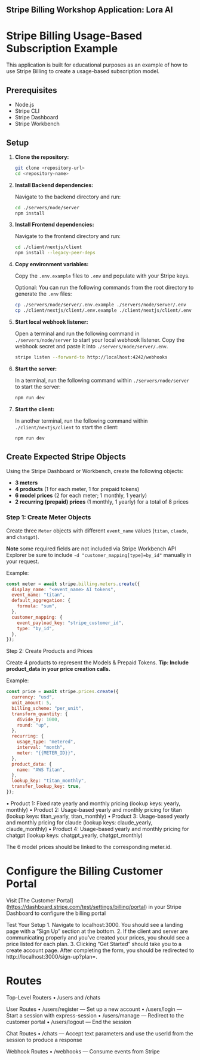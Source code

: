 ## Stripe Billing Workshop Application: Lora AI

# Stripe Billing Usage-Based Subscription Example

This application is built for educational purposes as an example of how to use Stripe Billing to create a usage-based subscription model.

## Prerequisites

- Node.js
- Stripe CLI
- Stripe Dashboard
- Stripe Workbench

## Setup

1. **Clone the repository:**

   ```bash
   git clone <repository-url>
   cd <repository-name>
   ```

2. **Install Backend dependencies:**

   Navigate to the backend directory and run:

   ```bash
   cd ./servers/node/server
   npm install
   ```

3. **Install Frontend dependencies:**

   Navigate to the frontend directory and run:

   ```bash
   cd ./client/nextjs/client
   npm install --legacy-peer-deps
   ```

4. **Copy environment variables:**

   Copy the `.env.example` files to `.env` and populate with your Stripe keys.

   Optional: You can run the following commands from the root directory to generate the `.env` files:

   ```bash
   cp ./servers/node/server/.env.example ./servers/node/server/.env
   cp ./client/nextjs/client/.env.example ./client/nextjs/client/.env
   ```

5. **Start local webhook listener:**

   Open a terminal and run the following command in `./servers/node/server` to start your local webhook listener. Copy the webhook secret and paste it into `./servers/node/server/.env`.

   ```bash
   stripe listen --forward-to http://localhost:4242/webhooks
   ```

6. **Start the server:**

   In a terminal, run the following command within `./servers/node/server` to start the server:

   ```bash
   npm run dev
   ```

7. **Start the client:**

   In another terminal, run the following command within `./client/nextjs/client` to start the client:

   ```bash
   npm run dev
   ```

## Create Expected Stripe Objects

Using the Stripe Dashboard or Workbench, create the following objects:

- **3 meters**
- **4 products** (1 for each meter, 1 for prepaid tokens)
- **6 model prices** (2 for each meter; 1 monthly, 1 yearly)
- **2 recurring (prepaid) prices** (1 monthly, 1 yearly) for a total of 8 prices

### Step 1: Create Meter Objects

Create three `Meter` objects with different `event_name` values (`titan`, `claude`, and `chatgpt`).

**Note** some required fields are not included via Stripe Workbench API Explorer
be sure to include `-d "customer_mapping[type]=by_id"` manually in your request.

Example:

```javascript
const meter = await stripe.billing.meters.create({
  display_name: "<event_name> AI tokens",
  event_name: "titan",
  default_aggregation: {
    formula: "sum",
  },
  customer_mapping: {
    event_payload_key: "stripe_customer_id",
    type: "by_id",
  },
});
```

Step 2: Create Products and Prices

Create 4 products to represent the Models & Prepaid Tokens. **Tip: Include product_data in your price creation calls.**

Example:

```javascript
const price = await stripe.prices.create({
  currency: "usd",
  unit_amount: 5,
  billing_scheme: "per_unit",
  transform_quantity: {
    divide_by: 1000,
    round: "up",
  },
  recurring: {
    usage_type: "metered",
    interval: "month",
    meter: "{{METER_ID}}",
  },
  product_data: {
    name: "AWS Titan",
  },
  lookup_key: "titan_monthly",
  transfer_lookup_key: true,
});
```

• Product 1: Fixed rate yearly and monthly pricing (lookup keys: yearly, monthly)
• Product 2: Usage-based yearly and monthly pricing for titan (lookup keys: titan_yearly, titan_monthly)
• Product 3: Usage-based yearly and monthly pricing for claude (lookup keys: claude_yearly, claude_monthly)
• Product 4: Usage-based yearly and monthly pricing for chatgpt (lookup keys: chatgpt_yearly, chatgpt_monthly)

The 6 model prices should be linked to the corresponding meter.id.

# Configure the Billing Customer Portal

Visit [The Customer Portal] (https://dashboard.stripe.com/test/settings/billing/portal) in your Stripe Dashboard to configure the billing portal

Test Your Setup 1. Navigate to localhost:3000. You should see a landing page with a “Sign Up” section at the bottom. 2. If the client and server are communicating properly and you’ve created your prices, you should see a price listed for each plan. 3. Clicking “Get Started” should take you to a create account page. After completing the form, you should be redirected to http://localhost:3000/sign-up?plan=<selected-plan>.

# Routes

Top-Level Routers
• /users and /chats

User Routes
• /users/register — Set up a new account
• /users/login — Start a session with express-session
• /users/manage — Redirect to the customer portal
• /users/logout — End the session

Chat Routes
• /chats — Accept text parameters and use the userId from the session to produce a response

Webhook Routes
• /webhooks — Consume events from Stripe
